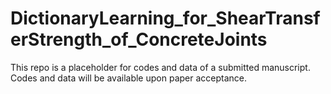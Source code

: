 # DictionaryLearning_for_ShearTransferStrength_of_ConcreteJoints

This repo is a placeholder for codes and data of a submitted manuscript. Codes and data will be available upon paper acceptance.
